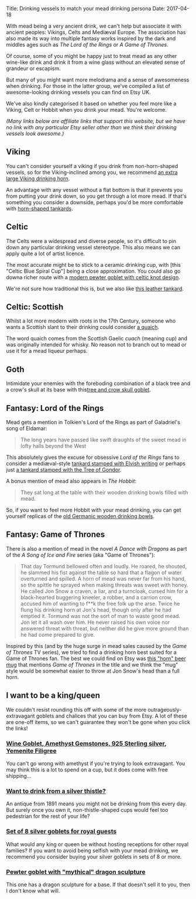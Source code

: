 Title: Drinking vessels to match your mead drinking persona
Date: 2017-04-18

With mead being a very ancient drink, we can't help but associate it with
ancient peoples: Vikings, Celts and Mediæval Europe. The association has also
made its way into multiple fantasy works inspired by the dark and middles ages
such as *The Lord of the Rings* or *A Game of Thrones*.

<!-- PELICAN_END_SUMMARY -->

Of course, some of you might be happy just to treat mead as any other
wine-like drink and drink it from a wine glass without an elevated sense of
grandeur or escapism.

But many of you might want more melodrama and a sense of awesomeness when
drinking. For those in the latter group,
we've compiled a list of awesome-looking drinking vessels you
can find on Etsy UK.

We've also kindly categorised it based on whether you feel more like a Viking,
Celt or Hobbit when you drink your mead. You're welcome.

*(Many links below are affiliate links that support this website, but we have
no link with any particular Etsy seller other than we think their drinking
vessels look awesome.)*

## Viking

You can't consider yourself a viking if you drink from non-horn-shaped vessels,
so for the Viking-inclined among you, we recommend
[an extra large Viking drinking horn](https://www.etsy.com/uk/listing/504548812/extra-large-natural-viking-drinking-horn).

An advantage with any vessel without a flat bottom is that it prevents you
from putting your drink down, so you get through a lot more mead. If that's
something you consider a downside, perhaps you'd be more comfortable with
[horn-shaped tankards](https://www.etsy.com/uk/listing/513828997/viking-drinking-horn-mug-natural).

## Celtic

The Celts were a widespread and diverse people, so it's difficult to pin down
any particular drinking vessel stereotype. This also means we can apply quite
a lot of artist licence.

The most accurate might be to stick to a ceramic drinking cup, with
[this "Celtic Blue Spiral Cup"] being a close approximation. You could also go
downa richer route with a
[modern pewter goblet with celtic knot design](https://www.etsy.com/uk/listing/198486636/celtic-kells-knot-pewter-goblet).

We're not sure how traditional this is, but we also like
[this leather tankard](https://www.etsy.com/uk/listing/238649445/personalised-celtic-style-embossed).

## Celtic: Scottish

Whilst a lot more modern with roots in the 17th Century, someone who wants
a Scottish slant to their drinking could consider
[a quaich](https://www.etsy.com/uk/listing/486395699/lughs-knot-quaich-hand-made-and-design).

The word quaich comes from the Scottish Gaelic *cuach* (meaning cup) and was
originally intended for whisky. No reason not to branch out to mead or use
it for a mead liqueur perhaps.

## Goth

Intimidate your enemies with the foreboding combination of a black tree and 
a crow's skull at its base with this[tree and crow skull goblet](https://www.etsy.com/uk/listing/486551943/tree-and-crow-skull-goblet).


## Fantasy: Lord of the Rings

Mead gets a mention in Tolkien's Lord of the Rings as part of Galadriel's
song of Eldamar:

> The long years have passed like swift draughts 
> of the sweet mead in lofty halls beyond the West

This absolutely gives the excuse for obsessive *Lord of the Rings* fans to
consider a mediæval-style
[tankard stamped with Elvish writing](https://www.etsy.com/uk/listing/182873313/tolkien-inspired-mugs-the-one-mug-by)
or perhaps just
[a tankard stamped with the Tree of Gondor](https://www.etsy.com/uk/listing/260597290/tolkien-inspired-mugs-tree-of-gondor-by).

A bonus mention of mead also appears in *The Hobbit*:

> They sat long at the table with their wooden drinking bowls filled with mead.

So, if you want to feel more Hobbit with your mead drinking, you can get
yourself replicas of the
[old Germanic wooden drinking bowls](https://www.etsy.com/uk/listing/462859978/maple-wood-mazur-drinking-bowls).

## Fantasy: Game of Thrones

There is also a mention of mead in the novel *A Dance with Dragons* as part of
the *A Song of Ice and Fire* series (aka "Game of Thrones"):

> That day Tormund bellowed often and loudly. He roared, he shouted, he slammed
his fist against the table so hard that a flagon of water overturned and
spilled. A horn of mead was never far from his hand, so the spittle he sprayed
when making threats was sweet with honey. He called Jon Snow a craven, a liar,
and a turncloak, cursed him for a black-hearted buggering kneeler, a robber,
and a carrion crow, accused him of wanting to f**k the free folk up the arse.
Twice he flung his drinking horn at Jon's head, though only after he had
emptied it. Tormund was not the sort of man to waste good mead. Jon let it all
wash over him. He never raised his own voice nor answered threat with threat,
but neither did he give more ground than he had come prepared to give.

Inspired by this (and by the huge surge in mead sales caused by the
*Game of Thrones* TV series), we tried to find a drinking horn best suited for
a Game of Thrones fan. The best we could find on Etsy was
[this "horn" beer mug](https://www.etsy.com/listing/200826042/on-sale-game-of-thrones-horn-beer-mug)
that mentions *Game of Thrones* in the title and we think the "mug" style would
be somewhat easier to throw at Jon Snow's head than a full horn.

## I want to be a king/queen

We couldn't resist rounding this off with some of the more outrageously-extravagant
goblets and chalices that you can buy from Etsy. A lot of these are one-off
items, so we can't guarantee they won't be gone when you click the links!

### [Wine Goblet, Amethyst Gemstones, 925 Sterling silver, Yemenite Filigree](https://www.etsy.com/uk/listing/488709159/exclusive-wine-goblet-amethyst-gemstones)

You can't go wrong with amethyst if you're trying to look extravagant. You may
think this is a lot to spend on a cup, but it does come with free shipping...

### [Want to drink from a silver thistle?](https://www.etsy.com/uk/listing/505221449/1891-antique-victorian-thistle-goblet)

An antique from 1891 means you might not be drinking from this every day. But
surely once you own it, non-thistle-shaped cups would feel too pedestrian for
the rest of your life?

### [Set of 8 silver goblets for royal guests](https://www.etsy.com/uk/listing/525080565/set-of-8-vintage-wallace-sterling-silver)

What would any king or queen be without hosting receptions for other royal
families? If you want to avoid being selfish with your mead drinking, we
recommend you consider buying your silver goblets in sets of 8 or more.

### [Pewter goblet with "mythical" dragon sculpture](https://www.etsy.com/uk/listing/492200022/amazing-ballena-bay-8-12-tall-pewter)

This one has a dragon sculpture for a base. If that doesn't sell it to you,
then I don't know what will.